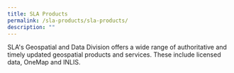 ```yaml
---
title: SLA Products
permalink: /sla-products/sla-products/
description: ""
---
```

SLA's Geospatial and Data Division offers a wide range of authoritative and timely updated geospatial products and services. These include licensed data, OneMap and INLIS.